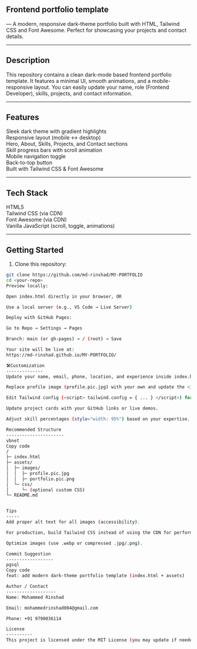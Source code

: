 **Frontend portfolio template** 
-------------------------------
— A modern, responsive dark-theme portfolio built with HTML, Tailwind CSS and Font Awesome. Perfect for showcasing your projects and contact details.

---

Description
-------------
This repository contains a clean dark-mode based frontend portfolio template. It features a minimal UI, smooth animations, and a mobile-responsive layout. You can easily update your name, role (Frontend Developer), skills, projects, and contact information.

---

Features
----------
Sleek dark theme with gradient highlights  
Responsive layout (mobile ↔ desktop)  
Hero, About, Skills, Projects, and Contact sections  
Skill progress bars with scroll animation  
Mobile navigation toggle  
Back-to-top button  
Built with Tailwind CSS & Font Awesome  

---

Tech Stack
------------
HTML5  
Tailwind CSS (via CDN)  
Font Awesome (via CDN)  
Vanilla JavaScript (scroll, toggle, animations)  

---

Getting Started
-----------------

1. Clone this repository:
```bash
git clone https://github.com/md-rinshad/MY-PORTFOLIO
cd <your-repo>
Preview locally:

Open index.html directly in your browser, OR

Use a local server (e.g., VS Code → Live Server)

Deploy with GitHub Pages:

Go to Repo → Settings → Pages

Branch: main (or gh-pages) → / (root) → Save

Your site will be live at:
https://md-rinshad.github.io/MY-PORTFOLIO/

🛠Customization
--------------
Update your name, email, phone, location, and experience inside index.html (About & Contact sections).

Replace profile image (profile.pic.jpg) with your own and update the <img> tag.

Edit Tailwind config (<script> tailwind.config = { ... } </script>) for custom colors/fonts.

Update project cards with your GitHub links or live demos.

Adjust skill percentages (style="width: 95%") based on your expertise.

Recommended Structure
----------------------
vbnet
Copy code
/
├─ index.html
├─ assets/
│  ├─ images/
│  │  ├─ profile.pic.jpg
│  │  ├─ portfolio.pic.png
│  └─ css/
│     └─ (optional custom CSS)
└─ README.md


Tips
-----
Add proper alt text for all images (accessibility).

For production, build Tailwind CSS instead of using the CDN for performance.

Optimize images (use .webp or compressed .jpg/.png).

Commit Suggestion
------------------
pgsql
Copy code
feat: add modern dark-theme portfolio template (index.html + assets)

Author / Contact
-------------------
Name: Mohammed Rinshad

Email: mohammedrinshad004@gmail.com

Phone: +91 9790036114

License
----------
This project is licensed under the MIT License (you may update if needed).


